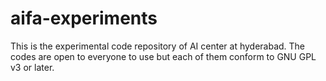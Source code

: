 # aifa-experiments
This is the experimental code repository of AI center at hyderabad. The codes are open to everyone to use but each of them conform to GNU GPL v3 or later.
